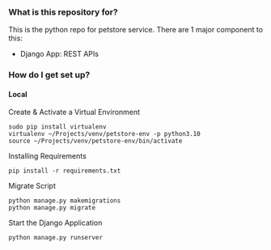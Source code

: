 ### What is this repository for? ###

This is the python repo for petstore service.
There are 1 major component to this:

* Django App: REST APIs

### How do I get set up? ###

#### Local

Create & Activate a Virtual Environment

```commandline
sudo pip install virtualenv
virtualenv ~/Projects/venv/petstore-env -p python3.10
source ~/Projects/venv/petstore-env/bin/activate
```

Installing Requirements

```commandline
pip install -r requirements.txt
```

Migrate Script

```commandline
python manage.py makemigrations 
python manage.py migrate
```

Start the Django Application

```commandline
python manage.py runserver
```
